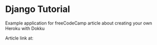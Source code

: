 # Django Tutorial
Example application for freeCodeCamp article about creating your own Heroku with Dokku

Article link at: 
